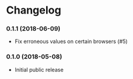 # Changelog

### 0.1.1 (2018-06-09)

- Fix erroneous values on certain browsers (#5)

### 0.1.0 (2018-05-08)

- Initial public release
